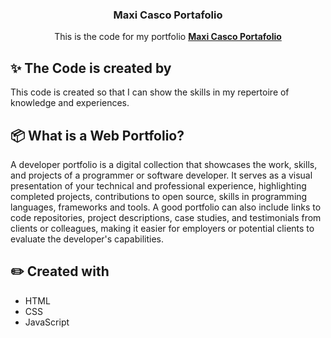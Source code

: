 <div align="center">

  <h3 align="center">Maxi Casco Portafolio</h3>

   <div align="center">
     This is the code for my portfolio <a href="https://maxi-casco-portafolio.web.app/" target="_blank"><b>Maxi Casco Portafolio</b></a>
    </div>
</div>

## ✨ The Code is created by

This code is created so that I can show the skills in my repertoire of knowledge and experiences.

## 📦 What is a Web Portfolio? 

A developer portfolio is a digital collection that showcases the work, skills, and projects of a programmer or software developer. It serves as a visual presentation of your technical and professional experience, highlighting completed projects, contributions to open source, skills in programming languages, frameworks and tools. A good portfolio can also include links to code repositories, project descriptions, case studies, and testimonials from clients or colleagues, making it easier for employers or potential clients to evaluate the developer's capabilities.

## ✏️​ Created with

- HTML
- CSS
- JavaScript
